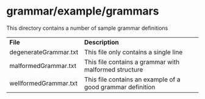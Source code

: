 grammar/example/grammars
========================

This directory contains a number of sample grammar definitions

<table>
	<tr>
		<td><b>File</b></td><td><b>Description</b></td>
	</tr>
	<tr>
		<td>degenerateGrammar.txt</td><td>This file only contains a single line</td>
	</tr>
	<tr>
		<td>malformedGrammar.txt</td><td>This file contains a grammar with malformed structure</td>
	</tr>
	<tr>
		<td>wellformedGrammar.txt</td><td>This file contains an example of a good grammar definition</td>
	</tr>
</table>